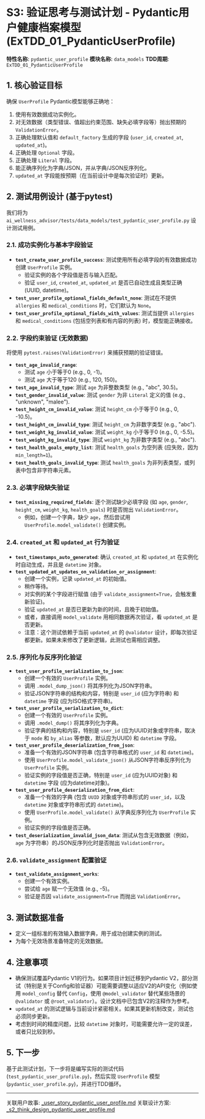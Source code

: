 # S3: 验证思考与测试计划 - Pydantic用户健康档案模型 (ExTDD_01_PydanticUserProfile)

**特性名称**: `pydantic_user_profile`
**模块名称**: `data_models`
**TDD周期**: `ExTDD_01_PydanticUserProfile`

## 1. 核心验证目标

确保 `UserProfile` Pydantic模型能够正确地：
1.  使用有效数据成功实例化。
2.  对无效数据（类型错误、值超出约束范围、缺失必填字段等）抛出预期的 `ValidationError`。
3.  正确处理默认值和 `default_factory` 生成的字段 (`user_id`, `created_at`, `updated_at`)。
4.  正确处理 `Optional` 字段。
5.  正确处理 `Literal` 字段。
6.  能正确序列化为字典/JSON，并从字典/JSON反序列化。
7.  `updated_at` 字段能按预期（在当前设计中是每次验证时）更新。

## 2. 测试用例设计 (基于pytest)

我们将为 `ai_wellness_advisor/tests/data_models/test_pydantic_user_profile.py` 设计测试用例。

### 2.1. 成功实例化与基本字段验证

*   **`test_create_user_profile_success`**: 测试使用所有必填字段的有效数据成功创建 `UserProfile` 实例。
    *   验证实例的各个字段值是否与输入匹配。
    *   验证 `user_id`, `created_at`, `updated_at` 是否已自动生成且类型正确 (UUID, datetime)。
*   **`test_user_profile_optional_fields_default_none`**: 测试在不提供 `allergies` 和 `medical_conditions` 时，它们默认为 `None`。
*   **`test_user_profile_optional_fields_with_values`**: 测试当提供 `allergies` 和 `medical_conditions` (包括空列表和有内容的列表) 时，模型能正确接收。

### 2.2. 字段约束验证 (无效数据)

将使用 `pytest.raises(ValidationError)` 来捕获预期的验证错误。

*   **`test_age_invalid_range`**: 
    *   测试 `age` 小于等于0 (e.g., 0, -1)。
    *   测试 `age` 大于等于120 (e.g., 120, 150)。
*   **`test_age_invalid_type`**: 测试 `age` 为非整数类型 (e.g., "abc", 30.5)。
*   **`test_gender_invalid_value`**: 测试 `gender` 为非 `Literal` 定义的值 (e.g., "unknown", "malee").
*   **`test_height_cm_invalid_value`**: 测试 `height_cm` 小于等于0 (e.g., 0, -10.5)。
*   **`test_height_cm_invalid_type`**: 测试 `height_cm` 为非数字类型 (e.g., "abc").
*   **`test_weight_kg_invalid_value`**: 测试 `weight_kg` 小于等于0 (e.g., 0, -5.5)。
*   **`test_weight_kg_invalid_type`**: 测试 `weight_kg` 为非数字类型 (e.g., "abc").
*   **`test_health_goals_empty_list`**: 测试 `health_goals` 为空列表 (应失败，因为 `min_length=1`)。
*   **`test_health_goals_invalid_type`**: 测试 `health_goals` 为非列表类型，或列表中包含非字符串元素。

### 2.3. 必填字段缺失验证

*   **`test_missing_required_fields`**: 逐个测试缺少必填字段 (如 `age`, `gender`, `height_cm`, `weight_kg`, `health_goals`) 时是否抛出 `ValidationError`。
    *   例如，创建一个字典，缺少 `age`，然后尝试用 `UserProfile.model_validate()` 创建实例。

### 2.4. `created_at` 和 `updated_at` 行为验证

*   **`test_timestamps_auto_generated`**: 确认 `created_at` 和 `updated_at` 在实例化时自动生成，并且是 `datetime` 对象。
*   **`test_updated_at_updates_on_validation_or_assignment`**: 
    *   创建一个实例，记录 `updated_at` 的初始值。
    *   稍作等待。
    *   对实例的某个字段进行赋值 (由于 `validate_assignment=True`，会触发重新验证)。
    *   验证 `updated_at` 是否已更新为新的时间，且晚于初始值。
    *   或者，直接调用 `model_validate` 用相同数据再次验证，看 `updated_at` 是否更新。
    *   注意：这个测试依赖于当前 `updated_at` 的 `@validator` 设计，即每次验证都更新。如果未来修改了更新逻辑，此测试也需相应调整。

### 2.5. 序列化与反序列化验证

*   **`test_user_profile_serialization_to_json`**: 
    *   创建一个有效的 `UserProfile` 实例。
    *   调用 `.model_dump_json()` 将其序列化为JSON字符串。
    *   验证JSON字符串的结构和内容，特别是 `user_id` (应为字符串) 和 `datetime` 字段 (应为ISO格式字符串)。
*   **`test_user_profile_serialization_to_dict`**: 
    *   创建一个有效的 `UserProfile` 实例。
    *   调用 `.model_dump()` 将其序列化为字典。
    *   验证字典的结构和内容，特别是 `user_id` (应为UUID对象或字符串，取决于 `mode` 和 `by_alias` 等参数，默认应为UUID) 和 `datetime` 字段。
*   **`test_user_profile_deserialization_from_json`**: 
    *   准备一个有效的JSON字符串 (包含字符串格式的 `user_id` 和 `datetime`)。
    *   使用 `UserProfile.model_validate_json()` 从JSON字符串反序列化为 `UserProfile` 实例。
    *   验证实例的字段值是否正确，特别是 `user_id` (应为UUID对象) 和 `datetime` 字段 (应为datetime对象)。
*   **`test_user_profile_deserialization_from_dict`**: 
    *   准备一个有效的字典 (包含 `UUID` 对象或字符串形式的 `user_id`，以及 `datetime` 对象或字符串形式的 `datetime`)。
    *   使用 `UserProfile.model_validate()` 从字典反序列化为 `UserProfile` 实例。
    *   验证实例的字段值是否正确。
*   **`test_deserialization_invalid_json_data`**: 测试从包含无效数据（例如，`age` 为字符串）的JSON反序列化时是否抛出 `ValidationError`。

### 2.6. `validate_assignment` 配置验证

*   **`test_validate_assignment_works`**: 
    *   创建一个有效实例。
    *   尝试给 `age` 赋一个无效值 (e.g., -5)。
    *   验证是否因 `validate_assignment=True` 而抛出 `ValidationError`。

## 3. 测试数据准备

*   定义一组标准的有效输入数据字典，用于成功创建实例的测试。
*   为每个无效场景准备特定的无效数据。

## 4. 注意事项

*   确保测试覆盖Pydantic V1的行为。如果项目计划迁移到Pydantic V2，部分测试（特别是关于Config和验证器）可能需要调整以适应V2的API变化（例如使用 `model_config` 替代 `Config`，使用 `@model_validator` 替代某些场景的 `@validator` 或 `@root_validator`）。设计文档中已包含V2的注释作为参考。
*   `updated_at` 的测试逻辑与当前设计紧密相关。如果其更新机制改变，测试也必须同步更新。
*   考虑到时间的精度问题，比较 `datetime` 对象时，可能需要允许一定的误差，或者只比较到秒。

## 5. 下一步

基于此测试计划，下一步将是编写实际的测试代码 (`test_pydantic_user_profile.py`)，然后实现 `UserProfile` 模型 (`pydantic_user_profile.py`)，并进行TDD循环。

---
关联用户故事: [_user_story_pydantic_user_profile.md](./_user_story_pydantic_user_profile.md)
关联设计方案: [_s2_think_design_pydantic_user_profile.md](./_s2_think_design_pydantic_user_profile.md)